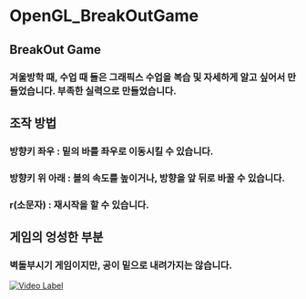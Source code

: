 # OpenGL_BreakOutGame

## BreakOut Game
### 겨울방학 때, 수업 때 들은 그래픽스 수업을 복습 및 자세하게 알고 싶어서 만들었습니다. 부족한 실력으로 만들었습니다.
## 조작 방법
### 방향키 좌우 : 밑의 바를 좌우로 이동시킬 수 있습니다.
### 방향키 위 아래 : 볼의 속도를 높이거나, 방향을 앞 뒤로 바꿀 수 있습니다.
### r(소문자) : 재시작을 할 수 있습니다.
## 게임의 엉성한 부분
### 벽돌부시기 게임이지만, 공이 밑으로 내려가지는 않습니다.

[![Video Label](http://img.youtube.com/vi/DQ16YQYoCec/0.jpg)](https://youtu.be/DQ16YQYoCec)
